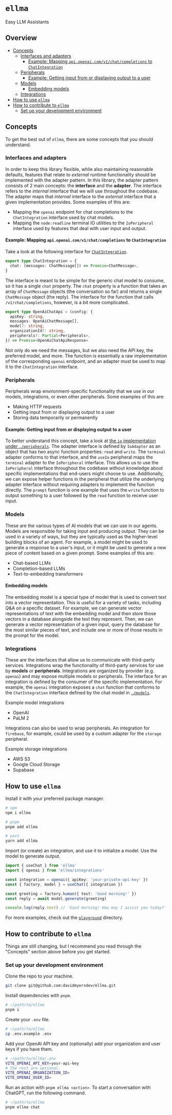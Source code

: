 # `ellma` <!-- omit in toc -->

Easy LLM Assistants

## Overview <!-- omit in toc -->

- [Concepts](#concepts)
  - [Interfaces and adapters](#interfaces-and-adapters)
    - [Example: Mapping `api.openai.com/v1/chat/completions` to `ChatIntegration`](#example-mapping-apiopenaicomv1chatcompletions-to-chatintegration)
  - [Peripherals](#peripherals)
    - [Example: Getting input from or displaying output to a user](#example-getting-input-from-or-displaying-output-to-a-user)
  - [Models](#models)
    - [Embedding models](#embedding-models)
  - [Integrations](#integrations)
- [How to use `ellma`](#how-to-use-ellma)
- [How to contribute to `ellma`](#how-to-contribute-to-ellma)
  - [Set up your development environment](#set-up-your-development-environment)

## Concepts

To get the best out of `ellma`, there are some concepts that you should understand.

### Interfaces and adapters

In order to keep this library flexible, while also maintaining reasonable defaults, features that relate to _external_ runtime functionality should be implemented with the adapter pattern. In this library, the adapter pattern consists of 2 main concepts: the **interface** and the **adapter**. The interface refers to the _internal_ interface that we will use throughout the codebase. The adapter maps that _internal_ interface to the _external_ interface that a given implementation provides. Some examples of this are:

- Mapping the `openai` endpoint for chat completions to the `ChatIntegration` interface used by chat models.
- Mapping the `node:readline` terminal IO utilities to the `IoPeripheral` interface used by features that deal with user input and output.

#### Example: Mapping `api.openai.com/v1/chat/completions` to `ChatIntegration`

Take a look at the following interface for [`ChatIntegration`](./models/src/chat/index.ts#5).

```ts
export type ChatIntegration = {
  chat: (messages: ChatMessage[]) => Promise<ChatMessage>,
}
```

The interface is meant to be simple for the generic chat model to consume, so it has a single `chat` property. The `chat` property is a function that takes an array of `ChatMessage` objects (the conversation so far) and returns a single `ChatMessage` object (the reply). The interface for the function that calls `/v1/chat/completions`, however, is a bit more complicated.

```ts
export type OpenAiChatApi = (config: {
  apiKey: string,
  messages: OpenAiChatMessage[],
  model?: string,
  organizationId?: string,
  peripherals?: Partial<Peripherals>,
}) => Promise<OpenAiChatApiResponse>
```

Not only do we need the messages, but we also need the API key, the preferred model, and more. The function is essentially a raw implementation of the corresponding `openai` endpoint, and an adapter must be used to map it to the `ChatIntegration` interface.

### Peripherals

Peripherals wrap environment-specific functionality that we use in our models, integrations, or even other peripherals. Some examples of this are:

- Making HTTP requests
- Getting input from or displaying output to a user
- Storing data temporarily or permanently

#### Example: Getting input from or displaying output to a user

To better understand this concept, take a look at [the `io` implementation under `./peripherals`](./peripherals/src/io/index.ts). The adapter interface is defined by `IoAdapter` as an object that has two async function properties: `read` and `write`. The `terminal` adapter conforms to that interface, and the `useIo` peripheral maps the `terminal` adapter to the `IoPeripheral` interface. This allows us to use the `IoPeripheral` interface throughout the codebase without knowledge about specific implementations that end-users might choose to use. Additionally, we can expose helper functions in the peripheral that utilize the underlying adapter interface without requiring adapters to implement the function directly. The `prompt` function is one example that uses the `write` function to output something to a user followed by the `read` function to receive user input.

### Models

These are the various types of AI models that we can use in our agents. Models are responsible for taking input and producing output. They can be used in a variety of ways, but they are typically used as the higher-level building blocks of an agent. For example, a model might be used to generate a response to a user's input, or it might be used to generate a new piece of content based on a given prompt. Some examples of this are:

- Chat-based LLMs
- Completion-based LLMs
- Text-to-embedding transformers

#### Embedding models

The embedding model is a special type of model that is used to convert text into a vector representation. This is useful for a variety of tasks, including Q&A on a specific dataset. For example, we can generate vector representations of text with the embedding model and then store those vectors in a database alongside the text they represent. Then, we can generate a vector representation of a given input, query the database for the most similar pieces of text, and include one or more of those results in the prompt for the model.

### Integrations

These are the interfaces that allow us to communicate with third-party services. Integrations wrap the functionality of third-party services for use by **models** or **peripherals**. Integrations are organized by provider (e.g. `openai`) and may expose multiple models or peripherals. The interface for an integration is defined by the consumer of the specific implementation. For example, the `openai` integration exposes a `chat` function that conforms to the `ChatIntegration` interface defined by the chat model in [`./models`](./models/src/chat/index.ts).

Example model integrations

- OpenAI
- PaLM 2

Integrations can also be used to wrap peripherals. An integration for `firebase`, for example, could be used by a custom adapter for the `storage` peripheral.

Example storage integrations

- AWS S3
- Google Cloud Storage
- Supabase

## How to use `ellma`

Install it with your preferred package manager.

```bash
# npm
npm i ellma

# pnpm
pnpm add ellma

# yarn
yarn add ellma
```

Import (or create) an integration, and use it to initialize a model. Use the model to generate output.

```ts
import { useChat } from 'ellma'
import { openai } from 'ellma/integrations'

const integration = openai({ apiKey: 'your-private-api-key' })
const { factory, model } = useChat({ integration })

const greeting = factory.human({ text: 'Good morning!' })
const reply = await model.generate(greeting)

console.log(reply.text) // 'Good morning! How may I assist you today?'
```

For more examples, check out the [`playground`](./playground) directory.

## How to contribute to `ellma`

Things are still changing, but I recommend you read through the "Concepts" section above before you get started.

### Set up your development environment

Clone the repo to your machine.

```bash
git clone git@github.com:davidmyersdev/ellma.git
```

Install dependencies with `pnpm`.

```bash
# ~/path/to/ellma
pnpm i
```

Create your `.env` file.

```bash
# ~/path/to/ellma
cp .env.example .env
```

Add your OpenAI API key and (optionally) add your organization and user keys if you have them.

```bash
# ~/path/to/ellma/.env
VITE_OPENAI_API_KEY=your-api-key
# The rest are optional.
VITE_OPENAI_ORGANIZATION_ID=
VITE_OPENAI_USER_ID=
```

Run an action with `pnpm ellma <action>`. To start a conversation with ChatGPT, run the following command.

```bash
# ~/path/to/ellma
pnpm ellma chat
```
